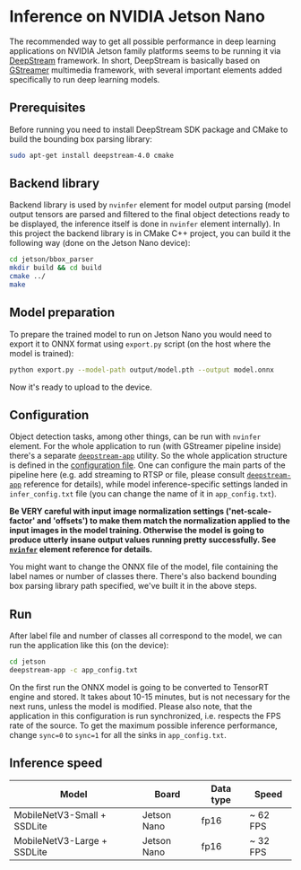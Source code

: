 # Inference on NVIDIA Jetson Nano

The recommended way to get all possible performance in deep learning applications on NVIDIA Jetson family platforms seems to be running it via [DeepStream](https://developer.nvidia.com/deepstream-sdk) framework. In short, DeepStream is basically based on [GStreamer](https://gstreamer.freedesktop.org/) multimedia framework, with several important elements added specifically to run deep learning models.

## Prerequisites

Before running you need to install DeepStream SDK package and CMake to build the bounding box parsing library:
```bash
sudo apt-get install deepstream-4.0 cmake
```

## Backend library

Backend library is used by `nvinfer` element for model output parsing (model output tensors are parsed and filtered to the final object detections ready to be displayed, the inference itself is done in `nvinfer` element internally). In this project the backend library is in CMake C++ project, you can build it the following way (done on the Jetson Nano device):
```bash
cd jetson/bbox_parser
mkdir build && cd build
cmake ../
make
```

## Model preparation

To prepare the trained model to run on Jetson Nano you would need to export it to ONNX format using `export.py` script (on the host where the model is trained):
```bash
python export.py --model-path output/model.pth --output model.onnx
```
Now it's ready to upload to the device.

## Configuration

Object detection tasks, among other things, can be run with `nvinfer` element. For the whole application to run (with GStreamer pipeline inside) there's a separate [`deepstream-app`](https://docs.nvidia.com/metropolis/deepstream/dev-guide/index.html) utility. So the whole application structure is defined in the [configuration file](app_config.txt). One can configure the main parts of the pipeline here (e.g. add streaming to RTSP or file, please consult [`deepstream-app`](https://docs.nvidia.com/metropolis/deepstream/dev-guide/index.html#page/DeepStream%2520Development%2520Guide%2Fdeepstream_app_config.3.1.html%23) reference for details), while model inference-specific settings landed in `infer_config.txt` file (you can change the name of it in `app_config.txt`).

**Be VERY careful with input image normalization settings ('net-scale-factor' and 'offsets') to make them match the normalization applied to the input images in the model training. Otherwise the model is going to produce utterly insane output values running pretty successfully. See [`nvinfer`](https://docs.nvidia.com/metropolis/deepstream/plugin-manual/index.html#page/DeepStream_Plugin_Manual%2Fdeepstream_plugin_details.02.01.html%23wwpID0E0IZ0HA) element reference for details.**

You might want to change the ONNX file of the model, file containing the label names or number of classes there. There's also backend bounding box parsing library path specified, we've built it in the above steps.

## Run
After label file and number of classes all correspond to the model, we can run the application like this (on the device):
```bash
cd jetson
deepstream-app -c app_config.txt
```

On the first run the ONNX model is going to be converted to TensorRT engine and stored. It takes about 10-15 minutes, but is not necessary for the next runs, unless the model is modified. Please also note, that the application in this configuration is run synchronized, i.e. respects the FPS rate of the source. To get the maximum possible inference performance, change `sync=0` to `sync=1` for all the sinks in `app_config.txt`.

## Inference speed

| Model | Board | Data type | Speed |
|------ | ------ | ------- | ------ |
| MobileNetV3-Small + SSDLite | Jetson Nano | fp16 | ~ 62 FPS |
| MobileNetV3-Large + SSDLite | Jetson Nano | fp16 | ~ 32 FPS |
